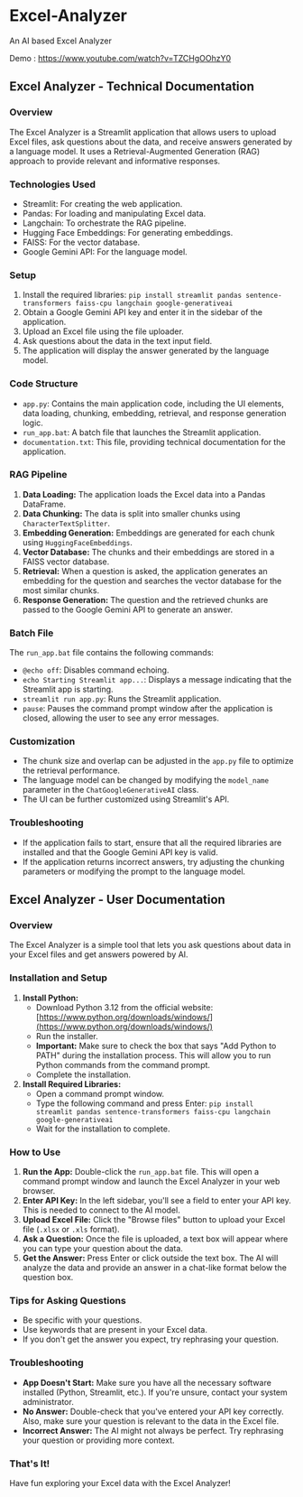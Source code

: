 # Excel-Analyzer
An AI based Excel Analyzer

Demo : https://www.youtube.com/watch?v=TZCHgOOhzY0 


## Excel Analyzer - Technical Documentation

### Overview

The Excel Analyzer is a Streamlit application that allows users to upload Excel files, ask questions about the data, and receive answers generated by a language model. It uses a Retrieval-Augmented Generation (RAG) approach to provide relevant and informative responses.

### Technologies Used

*   Streamlit: For creating the web application.
*   Pandas: For loading and manipulating Excel data.
*   Langchain: To orchestrate the RAG pipeline.
*   Hugging Face Embeddings: For generating embeddings.
*   FAISS: For the vector database.
*   Google Gemini API: For the language model.

### Setup

1.  Install the required libraries:
    `pip install streamlit pandas sentence-transformers faiss-cpu langchain google-generativeai`
2.  Obtain a Google Gemini API key and enter it in the sidebar of the application.
3.  Upload an Excel file using the file uploader.
4.  Ask questions about the data in the text input field.
5.  The application will display the answer generated by the language model.

### Code Structure

*   `app.py`: Contains the main application code, including the UI elements, data loading, chunking, embedding, retrieval, and response generation logic.
*   `run_app.bat`: A batch file that launches the Streamlit application.
*   `documentation.txt`: This file, providing technical documentation for the application.

### RAG Pipeline

1.  **Data Loading:** The application loads the Excel data into a Pandas DataFrame.
2.  **Data Chunking:** The data is split into smaller chunks using `CharacterTextSplitter`.
3.  **Embedding Generation:** Embeddings are generated for each chunk using `HuggingFaceEmbeddings`.
4.  **Vector Database:** The chunks and their embeddings are stored in a FAISS vector database.
5.  **Retrieval:** When a question is asked, the application generates an embedding for the question and searches the vector database for the most similar chunks.
6.  **Response Generation:** The question and the retrieved chunks are passed to the Google Gemini API to generate an answer.

### Batch File

The `run_app.bat` file contains the following commands:

*   `@echo off`: Disables command echoing.
*   `echo Starting Streamlit app...`: Displays a message indicating that the Streamlit app is starting.
*   `streamlit run app.py`: Runs the Streamlit application.
*   `pause`: Pauses the command prompt window after the application is closed, allowing the user to see any error messages.

### Customization

*   The chunk size and overlap can be adjusted in the `app.py` file to optimize the retrieval performance.
*   The language model can be changed by modifying the `model_name` parameter in the `ChatGoogleGenerativeAI` class.
*   The UI can be further customized using Streamlit's API.

### Troubleshooting

*   If the application fails to start, ensure that all the required libraries are installed and that the Google Gemini API key is valid.
*   If the application returns incorrect answers, try adjusting the chunking parameters or modifying the prompt to the language model.


## Excel Analyzer - User Documentation

### Overview

The Excel Analyzer is a simple tool that lets you ask questions about data in your Excel files and get answers powered by AI.

### Installation and Setup

1.  **Install Python:**
    *   Download Python 3.12 from the official website: [https://www.python.org/downloads/windows/](https://www.python.org/downloads/windows/)
    *   Run the installer.
    *   **Important:** Make sure to check the box that says "Add Python to PATH" during the installation process. This will allow you to run Python commands from the command prompt.
    *   Complete the installation.
2.  **Install Required Libraries:**
    *   Open a command prompt window.
    *   Type the following command and press Enter:
        `pip install streamlit pandas sentence-transformers faiss-cpu langchain google-generativeai`
    *   Wait for the installation to complete.
### How to Use

1.  **Run the App:** Double-click the `run_app.bat` file. This will open a command prompt window and launch the Excel Analyzer in your web browser.
2.  **Enter API Key:** In the left sidebar, you'll see a field to enter your API key. This is needed to connect to the AI model.
3.  **Upload Excel File:** Click the "Browse files" button to upload your Excel file (`.xlsx` or `.xls` format).
4.  **Ask a Question:** Once the file is uploaded, a text box will appear where you can type your question about the data.
5.  **Get the Answer:** Press Enter or click outside the text box. The AI will analyze the data and provide an answer in a chat-like format below the question box.

### Tips for Asking Questions

*   Be specific with your questions.
*   Use keywords that are present in your Excel data.
*   If you don't get the answer you expect, try rephrasing your question.

### Troubleshooting

*   **App Doesn't Start:** Make sure you have all the necessary software installed (Python, Streamlit, etc.). If you're unsure, contact your system administrator.
*   **No Answer:** Double-check that you've entered your API key correctly. Also, make sure your question is relevant to the data in the Excel file.
*   **Incorrect Answer:** The AI might not always be perfect. Try rephrasing your question or providing more context.

### That's It!

Have fun exploring your Excel data with the Excel Analyzer!

